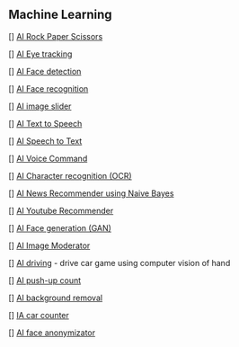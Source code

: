 ## Machine Learning

[] [AI Rock Paper Scissors]()

[] [AI Eye tracking](https://youtu.be/6s2Ug-eVpVc)

[] [AI Face detection](https://youtu.be/CVClHLwv-4I)

[] [AI Face recognition](https://youtu.be/AZ4PdALMqx0)

[] [AI image slider]()

[] [AI Text to Speech](https://youtu.be/nx_k1XCaWWs)

[] [AI Speech to Text]()

[] [AI Voice Command]()

[] [AI Character recognition (OCR)]()

[] [AI News Recommender using Naive Bayes]()

[] [AI Youtube Recommender](https://towardsdatascience.com/machine-learning-and-recommender-systems-using-your-own-spotify-data-4918d80632e3)

[] [AI Face generation (GAN)]()

[] [AI Image Moderator]()

[] [AI driving]() - drive car game using computer vision of hand

[] [AI push-up count]()

[] [AI background removal]()

[] [IA car counter]()

[] [AI face anonymizator]()